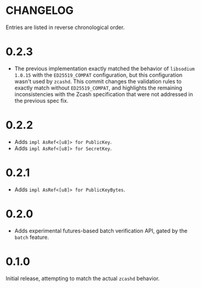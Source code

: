 # CHANGELOG

Entries are listed in reverse chronological order.

# 0.2.3

* The previous implementation exactly matched the behavior of `libsodium`
  `1.0.15` with the `ED25519_COMPAT` configuration, but this configuration
  wasn't used by `zcashd`. This commit changes the validation rules to exactly
  match without `ED25519_COMPAT`, and highlights the remaining inconsistencies
  with the Zcash specification that were not addressed in the previous spec
  fix.

# 0.2.2

* Adds `impl AsRef<[u8]> for PublicKey`.
* Adds `impl AsRef<[u8]> for SecretKey`.

# 0.2.1

* Adds `impl AsRef<[u8]> for PublicKeyBytes`.

# 0.2.0

* Adds experimental futures-based batch verification API, gated by the `batch` feature.

# 0.1.0

Initial release, attempting to match the actual `zcashd` behavior.
